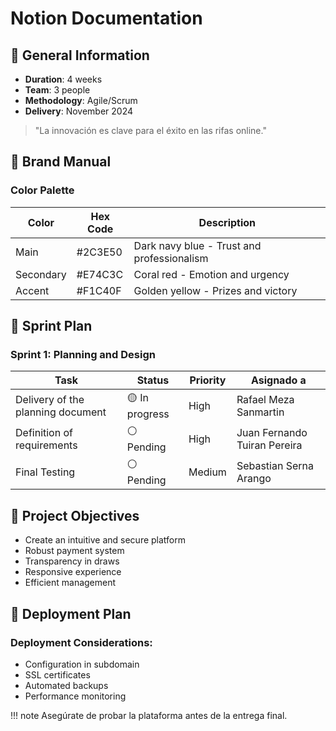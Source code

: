 # Notion Documentation
## 📌 General Information
- **Duration**: 4 weeks
- **Team**: 3 people
- **Methodology**: Agile/Scrum
- **Delivery**: November 2024

> "La innovación es clave para el éxito en las rifas online."

## 🎨 Brand Manual

### Color Palette

| Color      | Hex Code  | Description                              |
|------------|-----------|------------------------------------------|
| Main       | #2C3E50   | Dark navy blue - Trust and professionalism |
| Secondary  | #E74C3C   | Coral red - Emotion and urgency          |
| Accent     | #F1C40F   | Golden yellow - Prizes and victory      |

## 📅 Sprint Plan

### Sprint 1: Planning and Design

| Task                                   | Status              | Priority | Asignado a                  |
|----------------------------------------|---------------------|----------|-----------------------------|
| Delivery of the planning document      | 🟡 In progress      | High     | Rafael Meza Sanmartin       |
| Definition of requirements             | ⚪ Pending          | High     | Juan Fernando Tuiran Pereira |
| Final Testing                          | ⚪ Pending          | Medium   | Sebastian Serna Arango      |

## 🎯 Project Objectives
- Create an intuitive and secure platform
- Robust payment system
- Transparency in draws
- Responsive experience
- Efficient management

## 🚀 Deployment Plan

### Deployment Considerations:
- Configuration in subdomain
- SSL certificates
- Automated backups
- Performance monitoring

!!! note
    Asegúrate de probar la plataforma antes de la entrega final.


